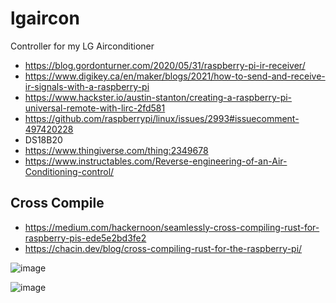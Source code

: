 # lgaircon
Controller for my LG Airconditioner 

- https://blog.gordonturner.com/2020/05/31/raspberry-pi-ir-receiver/
- https://www.digikey.ca/en/maker/blogs/2021/how-to-send-and-receive-ir-signals-with-a-raspberry-pi
- https://www.hackster.io/austin-stanton/creating-a-raspberry-pi-universal-remote-with-lirc-2fd581
- https://github.com/raspberrypi/linux/issues/2993#issuecomment-497420228
- DS18B20
- https://www.thingiverse.com/thing:2349678
- https://www.instructables.com/Reverse-engineering-of-an-Air-Conditioning-control/

## Cross Compile
- https://medium.com/hackernoon/seamlessly-cross-compiling-rust-for-raspberry-pis-ede5e2bd3fe2
- https://chacin.dev/blog/cross-compiling-rust-for-the-raspberry-pi/

![image](https://user-images.githubusercontent.com/10094264/185021054-7c6f1233-6354-495f-b7ab-71a685ac02b3.png)

![image](https://user-images.githubusercontent.com/10094264/185021070-ef051797-883d-46cf-aa32-1226e76bc987.png)
